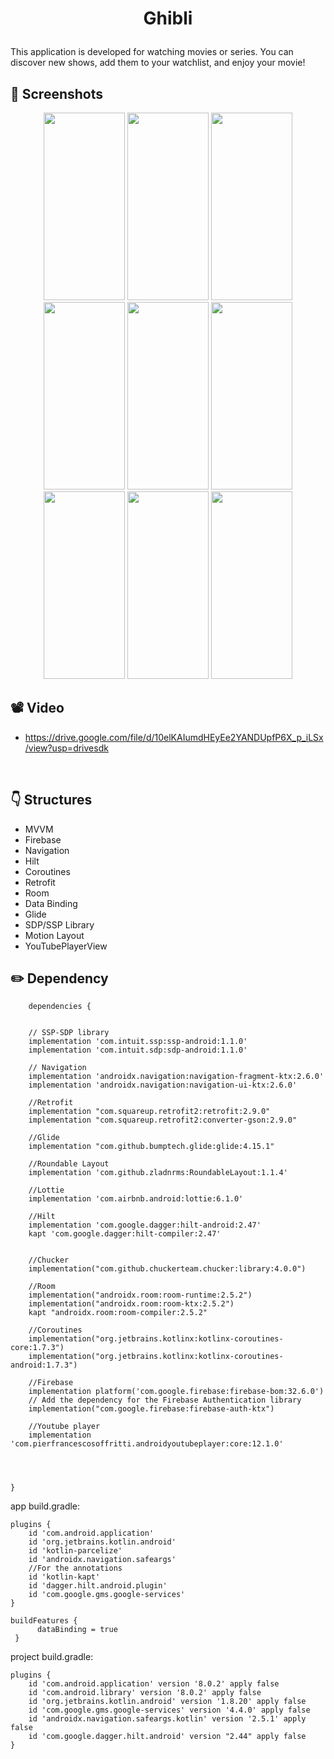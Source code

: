 # <p align="center"> Ghibli </p>


This application is developed for watching movies or series. You can discover new shows, add them to your watchlist, and enjoy your movie!

<!-- Screenshots -->
## 📸 Screenshots
<p align="center">
  <img src="https://github.com/selincengiz41/ghibli/assets/60012262/552e3b50-cb07-40c8-a57f-c49e3443996e" width="130" height="300"/> 
  <img src="https://github.com/selincengiz41/ghibli/assets/60012262/23e726f9-7fa3-4df7-957b-7bbb4639dd44" width="130" height="300"/> 
  <img src="https://github.com/selincengiz41/ghibli/assets/60012262/1b85e344-ae76-4f31-b3ed-be522ffb9422" width="130" height="300"/>
  <img src="https://github.com/selincengiz41/ghibli/assets/60012262/8e5e75cf-8015-47ce-8d7a-ab790da97daf" width="130" height="300"/>
  <img src="https://github.com/selincengiz41/ghibli/assets/60012262/da77eb44-a79d-488c-82fc-d04dafc6124b" width="130" height="300"/>
  <img src="https://github.com/selincengiz41/ghibli/assets/60012262/b49b76e7-e46a-4fc3-ab44-f55bc767c4c9" width="130" height="300"/>
  <img src="https://github.com/selincengiz41/ghibli/assets/60012262/ec71984d-b8bd-4109-89c2-4ff70bac0a9a" width="130" height="300"/>
  <img src="https://github.com/selincengiz41/ghibli/assets/60012262/5e0df45d-5999-44f8-9514-72686c296e3b" width="130" height="300"/>
  <img src="https://github.com/selincengiz41/ghibli/assets/60012262/92de9c31-edab-4b17-b35d-ff6fb32dc238" width="130" height="300"/>




</p>


## 📽 Video 
- https://drive.google.com/file/d/10elKAIumdHEyEe2YANDUpfP6X_p_iLSx/view?usp=drivesdk

<br>

## :point_down: Structures 
- MVVM
- Firebase 
- Navigation
- Hilt
- Coroutines
- Retrofit
- Room 
- Data Binding 
- Glide
- SDP/SSP Library
- Motion Layout
- YouTubePlayerView


## :pencil2: Dependency
```
    dependencies {

 
    // SSP-SDP library
    implementation 'com.intuit.ssp:ssp-android:1.1.0'
    implementation 'com.intuit.sdp:sdp-android:1.1.0'

    // Navigation
    implementation 'androidx.navigation:navigation-fragment-ktx:2.6.0'
    implementation 'androidx.navigation:navigation-ui-ktx:2.6.0'

    //Retrofit
    implementation "com.squareup.retrofit2:retrofit:2.9.0"
    implementation "com.squareup.retrofit2:converter-gson:2.9.0"

    //Glide
    implementation "com.github.bumptech.glide:glide:4.15.1"

    //Roundable Layout
    implementation 'com.github.zladnrms:RoundableLayout:1.1.4'

    //Lottie
    implementation 'com.airbnb.android:lottie:6.1.0'

    //Hilt
    implementation 'com.google.dagger:hilt-android:2.47'
    kapt 'com.google.dagger:hilt-compiler:2.47'


    //Chucker
    implementation("com.github.chuckerteam.chucker:library:4.0.0")

    //Room
    implementation("androidx.room:room-runtime:2.5.2")
    implementation("androidx.room:room-ktx:2.5.2")
    kapt "androidx.room:room-compiler:2.5.2"

    //Coroutines
    implementation("org.jetbrains.kotlinx:kotlinx-coroutines-core:1.7.3")
    implementation("org.jetbrains.kotlinx:kotlinx-coroutines-android:1.7.3")

    //Firebase
    implementation platform('com.google.firebase:firebase-bom:32.6.0')
    // Add the dependency for the Firebase Authentication library
    implementation("com.google.firebase:firebase-auth-ktx")

    //Youtube player
    implementation 'com.pierfrancescosoffritti.androidyoutubeplayer:core:12.1.0'




}
```

app build.gradle:

```
plugins {
    id 'com.android.application'
    id 'org.jetbrains.kotlin.android'
    id 'kotlin-parcelize'
    id 'androidx.navigation.safeargs'
    //For the annotations
    id 'kotlin-kapt'
    id 'dagger.hilt.android.plugin'
    id 'com.google.gms.google-services'
}

buildFeatures {
      dataBinding = true
 }
```
project build.gradle:

```
plugins {
    id 'com.android.application' version '8.0.2' apply false
    id 'com.android.library' version '8.0.2' apply false
    id 'org.jetbrains.kotlin.android' version '1.8.20' apply false
    id 'com.google.gms.google-services' version '4.4.0' apply false
    id 'androidx.navigation.safeargs.kotlin' version '2.5.1' apply false
    id 'com.google.dagger.hilt.android' version "2.44" apply false
}
```
